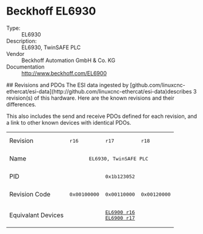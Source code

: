 #  Beckhoff EL6930

<dl>
  <dt>Type:</dt><dd>EL6930</dd>
  <dt>Description:</dt><dd>EL6930, TwinSAFE PLC </dd>
  <dt>Vendor</dt><dd>Beckhoff Automation GmbH & Co. KG</dd>
  <dt>Documentation</dt><dd><a href="http://www.beckhoff.com/EL6900">http://www.beckhoff.com/EL6900</a></dd>
</dl>
## Revisions and PDOs
The ESI data ingested by [github.com/linuxcnc-ethercat/esi-data](http://github.com/linuxcnc-ethercat/esi-data)describes 3 revision(s) of this hardware.  Here are the known revisions and their differences.

This also includes the send and receive PDOs defined for each revision, and a link to other known devices with identical PDOs.

<table>
<tr >
<td class="first">Revision</td>
<td ><pre>r16</pre></td>
<td ><pre>r17</pre></td>
<td ><pre>r18</pre></td>
</tr>
<tr >
<td class="first">Name</td>
<td  colspan=3 align="center"><pre>EL6930, TwinSAFE PLC </pre></td>
</tr>
<tr >
<td class="first">PID</td>
<td  colspan=3 align="center"><pre>0x1b123052</pre></td>
</tr>
<tr >
<td class="first">Revision Code</td>
<td ><pre>0x00100000</pre></td>
<td ><pre>0x00110000</pre></td>
<td ><pre>0x00120000</pre></td>
</tr>
<tr >
<td class="first">Equivalant Devices</td>
<td  colspan=3 align="center"><pre><a href="EL6900">EL6900 r16</a><br/><a href="EL6900">EL6900 r17</a></pre></td>
</tr>
</table>
